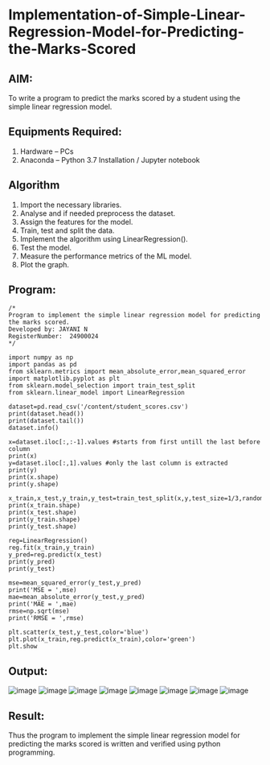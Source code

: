# Implementation-of-Simple-Linear-Regression-Model-for-Predicting-the-Marks-Scored

## AIM:
To write a program to predict the marks scored by a student using the simple linear regression model.

## Equipments Required:
1. Hardware – PCs
2. Anaconda – Python 3.7 Installation / Jupyter notebook

## Algorithm
1. Import the necessary libraries.
2. Analyse and if needed preprocess the dataset.
3. Assign the features for the model.
4. Train, test and split the data.
5. Implement the algorithm using LinearRegression().
6. Test the model.
7. Measure the performance metrics of the ML model.
8. Plot the graph.

## Program:
```
/*
Program to implement the simple linear regression model for predicting the marks scored.
Developed by: JAYANI N
RegisterNumber:  24900024
*/
```

    import numpy as np
    import pandas as pd
    from sklearn.metrics import mean_absolute_error,mean_squared_error
    import matplotlib.pyplot as plt
    from sklearn.model_selection import train_test_split
    from sklearn.linear_model import LinearRegression
    
    dataset=pd.read_csv('/content/student_scores.csv')
    print(dataset.head())
    print(dataset.tail())
    dataset.info()
    
    x=dataset.iloc[:,:-1].values #starts from first untill the last before column
    print(x)
    y=dataset.iloc[:,1].values #only the last column is extracted
    print(y)
    print(x.shape)
    print(y.shape)
    
    x_train,x_test,y_train,y_test=train_test_split(x,y,test_size=1/3,random_state=0)
    print(x_train.shape)
    print(x_test.shape)
    print(y_train.shape)
    print(y_test.shape)
    
    reg=LinearRegression()
    reg.fit(x_train,y_train)
    y_pred=reg.predict(x_test)
    print(y_pred)
    print(y_test)
    
    mse=mean_squared_error(y_test,y_pred)
    print('MSE = ',mse)
    mae=mean_absolute_error(y_test,y_pred)
    print('MAE = ',mae)
    rmse=np.sqrt(mse)
    print('RMSE = ',rmse)
    
    plt.scatter(x_test,y_test,color='blue')
    plt.plot(x_train,reg.predict(x_train),color='green')
    plt.show

## Output:

![image](https://github.com/user-attachments/assets/25fe87ba-41de-41f7-9238-052fae0a3f36)
![image](https://github.com/user-attachments/assets/feaad1a6-81a5-411f-a95d-2939ce58a84c)
![image](https://github.com/user-attachments/assets/2cd36721-0d8a-4b0f-90bd-f961cebee1f4)
![image](https://github.com/user-attachments/assets/f20eeccb-a384-467a-bb07-0df14d434a88)
![image](https://github.com/user-attachments/assets/f780158f-2890-4931-b6d0-023ca592e645)
![image](https://github.com/user-attachments/assets/94556481-729d-47ca-97a6-fec3cf405b40)
![image](https://github.com/user-attachments/assets/8a8de946-03f0-44d6-9cd0-4a8973577efc)
![image](https://github.com/user-attachments/assets/b6be2b27-d21a-4a6e-93bf-d5dc1b7af569)






## Result:
Thus the program to implement the simple linear regression model for predicting the marks scored is written and verified using python programming.
